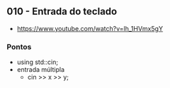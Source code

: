 ## 010 - Entrada do teclado

- https://www.youtube.com/watch?v=lh_1HVmx5gY

### Pontos

- using std::cin;
- entrada múltipla
  - cin >> x >> y;

